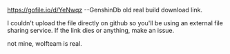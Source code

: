 https://gofile.io/d/YeNwqz --GenshinDb old real build download link.

I couldn't upload the file directly on github so you'll be using an external file sharing service. If the link dies or anything, make an issue.

not mine, wolfteam is real.
